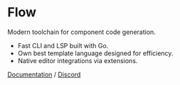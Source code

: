 # Flow
Modern toolchain for component code generation.

- Fast CLI and LSP built with Go.
- Own best template language designed for efficiency.
- Native editor integrations via extensions.

[Documentation](https://github.com/flowtemplates/docs) / [Discord](https://discord.gg/QZJB5tyxtc)
